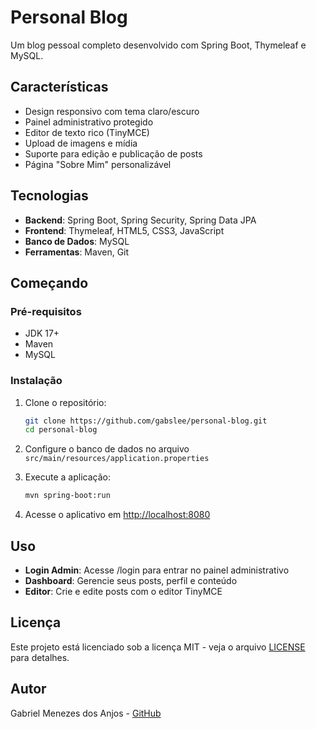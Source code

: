 # Personal Blog

Um blog pessoal completo desenvolvido com Spring Boot, Thymeleaf e MySQL.

## Características

- Design responsivo com tema claro/escuro
- Painel administrativo protegido
- Editor de texto rico (TinyMCE)
- Upload de imagens e mídia
- Suporte para edição e publicação de posts
- Página "Sobre Mim" personalizável

## Tecnologias

- **Backend**: Spring Boot, Spring Security, Spring Data JPA
- **Frontend**: Thymeleaf, HTML5, CSS3, JavaScript
- **Banco de Dados**: MySQL
- **Ferramentas**: Maven, Git

## Começando

### Pré-requisitos
- JDK 17+
- Maven
- MySQL

### Instalação

1. Clone o repositório:
   ```bash
   git clone https://github.com/gabslee/personal-blog.git
   cd personal-blog
   ```

2. Configure o banco de dados no arquivo `src/main/resources/application.properties`

3. Execute a aplicação:
   ```bash
   mvn spring-boot:run
   ```

4. Acesse o aplicativo em [http://localhost:8080](http://localhost:8080)

## Uso

- **Login Admin**: Acesse /login para entrar no painel administrativo
- **Dashboard**: Gerencie seus posts, perfil e conteúdo
- **Editor**: Crie e edite posts com o editor TinyMCE

## Licença

Este projeto está licenciado sob a licença MIT - veja o arquivo [LICENSE](LICENSE) para detalhes.

## Autor

Gabriel Menezes dos Anjos - [GitHub](https://github.com/gabslee) 